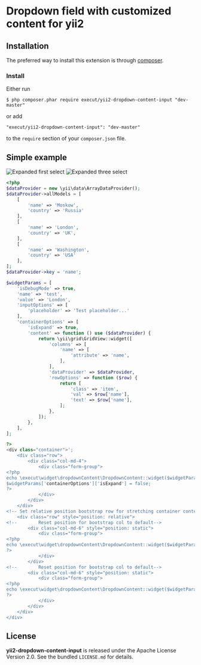 # Dropdown field with customized content for yii2

## Installation

The preferred way to install this extension is through [composer](http://getcomposer.org/download/).

### Install

Either run

```
$ php composer.phar require execut/yii2-dropdown-content-input "dev-master"
```

or add

```
"execut/yii2-dropdown-content-input": "dev-master"
```

to the ```require``` section of your `composer.json` file.

## Simple example
![Expanded first select](https://raw.githubusercontent.com/execut/yii2-dropdown-content-input/master/examples/example1.png)
![Expanded three select](https://raw.githubusercontent.com/execut/yii2-dropdown-content-input/master/examples/example2.png)
```php
<?php
$dataProvider = new \yii\data\ArrayDataProvider();
$dataProvider->allModels = [
    [
        'name' => 'Moskow',
        'country' => 'Russia'
    ],
    [
        'name' => 'London',
        'country' => 'UK',
    ],
    [
        'name' => 'Washington',
        'country' => 'USA'
    ],
];
$dataProvider->key = 'name';

$widgetParams = [
    'isDebugMode' => true,
    'name' => 'test',
    'value' => 'London',
    'inputOptions' => [
        'placeholder' => 'Test placeholder...'
    ],
    'containerOptions' => [
        'isExpand' => true,
        'content' => function () use ($dataProvider) {
            return \yii\grid\GridView::widget([
                'columns' => [
                    'name' => [
                        'attribute' => 'name',
                    ],
                ],
                'dataProvider' => $dataProvider,
                'rowOptions' => function ($row) {
                    return [
                        'class' => 'item',
                        'val' => $row['name'],
                        'text' => $row['name'],
                    ];
                },
            ]);
        },
    ],
];

?>
<div class="container">';
    <div class="row">
        <div class="col-md-4">
            <div class="form-group">
<?php
echo \execut\widget\dropdownContent\DropdownContent::widget($widgetParams);
$widgetParams['containerOptions']['isExpand'] = false;
?>
            </div>
        </div>
    </div>
<!-- Set relative position bootstrap row for stretching container content by width of row-->
    <div class="row" style="position: relative">
<!--        Reset position for bootstrap col to default-->
        <div class="col-md-6" style="position: static">
            <div class="form-group">
<?php
echo \execut\widget\dropdownContent\DropdownContent::widget($widgetParams);
?>
            </div>
        </div>
<!--        Reset position for bootstrap col to default-->
        <div class="col-md-6" style="position: static">
            <div class="form-group">
<?php
echo \execut\widget\dropdownContent\DropdownContent::widget($widgetParams);
?>
            </div>
        </div>
    </div>
</div>
```
## License

**yii2-dropdown-content-input** is released under the Apache License Version 2.0. See the bundled `LICENSE.md` for details.